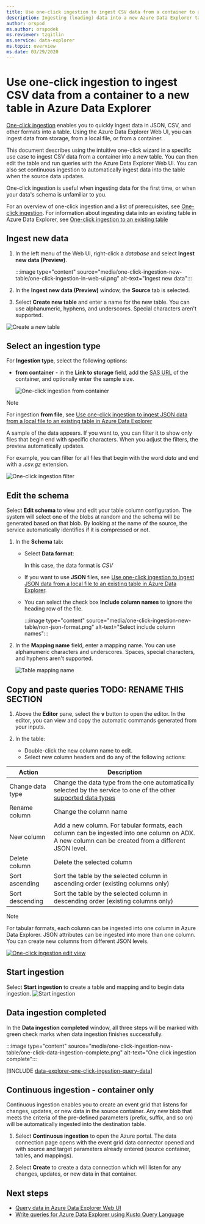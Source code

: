 ```yaml
---
title: Use one-click ingestion to ingest CSV data from a container to a new table in Azure Data Explorer
description: Ingesting (loading) data into a new Azure Data Explorer table simply, using one-click ingestion.
author: orspod
ms.author: orspodek
ms.reviewer: tzgitlin
ms.service: data-explorer
ms.topic: overview
ms.date: 03/29/2020
---
```


# Use one-click ingestion to ingest CSV data from a container to a new table in Azure Data Explorer

[One-click ingestion](ingest-data-one-click.md) enables you to quickly ingest data in JSON, CSV, and other formats into a table. Using the Azure Data Explorer Web UI, you can ingest data from storage, from a local file, or from a container. 

This document describes using the intuitive one-click wizard in a specific use case to ingest CSV data from a container into a new table. You can then edit the table and run queries with the Azure Data Explorer Web UI. You can also set continuous ingestion to automatically ingest data into the table when the source data updates.

One-click ingestion is useful when ingesting data for the first time, or when your data's schema is unfamiliar to you. 

For an overview of one-click ingestion and a list of prerequisites, see [One-click ingestion](ingest-data-one-click.md).
For information about ingesting data into an existing table in Azure Data Explorer, see [One-click ingestion to an existing table](one-click-ingestion-existing-table.md)

## Ingest new data

1. In the left menu of the Web UI, right-click a *database* and select **Ingest new data (Preview)**.

    :::image type="content" source="media/one-click-ingestion-new-table/one-click-ingestion-in-web-ui.png" alt-text="Ingest new data":::
 
1. In the **Ingest new data (Preview)** window, the **Source** tab is selected. 

1. Select **Create new table** and enter a name for the new table. You can use alphanumeric, hyphens, and underscores. Special characters aren't supported.

![Create a new table](media/one-click-ingestion-new-table/create-new-table.png) 

## Select an ingestion type

For **Ingestion type**, select the following options:
   
 * **from container** - in the **Link to storage** field, add the [SAS URL](/azure/vs-azure-tools-storage-explorer-blobs#get-the-sas-for-a-blob-container) of the container, and optionally enter the sample size.

      ![One-click ingestion from container](media/data-explorer-one-click-ingestion-types/from-container.png)

 > [!Note] 
 > For ingestion **from file**, see [Use one-click ingestion to ingest JSON data from a local file to an existing table in Azure Data Explorer](one-click-ingestion-existing-table.md#select-an-ingestion-type)

  A sample of the data appears. If you want to, you can filter it to show only files that begin end with specific characters. When you adjust the filters, the preview automatically updates.
  
  For example, you can filter for all files that begin with the word *data* and end with a *.csv.gz* extension.

  ![One-click ingestion filter](media/data-explorer-one-click-ingestion-types/from-container-with-filter.png)


## Edit the schema

Select **Edit schema** to view and edit your table column configuration. The system will select one of the blobs at random and the schema will be generated based on that blob. By looking at the name of the source, the service automatically identifies if it is compressed or not.

1. In the **Schema** tab:

    * Select **Data format**:

        In this case, the data format is *CSV*

    * If you want to use **JSON** files, see [Use one-click ingestion to ingest JSON data from a local file to an existing table in Azure Data Explorer](one-click-ingestion-existing-table.md#edit-the-schema).
    
    * You can select the check box **Include column names** to ignore the heading row of the file.

        :::image type="content" source="media/one-click-ingestion-new-table/non-json-format.png" alt-text="Select include column names":::

1. In the **Mapping name** field, enter a mapping name. You can use alphanumeric characters and underscores. Spaces, special characters, and hyphens aren't supported.
    
    ![Table mapping name](media/one-click-ingestion-new-table/table-mapping.png)

## Copy and paste queries TODO: RENAME THIS SECTION

1. Above the **Editor** pane, select the **v** button to open the editor. In the editor, you can view and copy the automatic commands generated from your inputs. 

1. In the table: 
    * Double-click the new column name to edit.
    * Select new column headers and do any of the following actions:
    
|Action         |Description                                  |
|-----------------|-------------------------------------------|
|Change data type |Change the data type from the one automatically selected by the service to one of the other [supported data types](#edit-the-schema)|
|Rename column    |Change the column name |
|New column       |Add a new column. For tabular formats, each column can be ingested into one column on ADX. A new column can be created from a different JSON level.|
|Delete column    |Delete the selected column|
|Sort ascending   |Sort the table by the selected column in ascending order (existing columns only) |
|Sort descending  |Sort the table by the selected column in descending order (existing columns only) |

> [!Note]
> For tabular formats, each column can be ingested into one column in Azure Data Explorer.
> JSON attributes can be ingested into more than one column. You can create new columns from different JSON levels.

[![](media/one-click-ingestion-new-table/edit-view.png "One-click ingestion edit view")](media/one-click-ingestion-new-table/edit-view.png#lightbox) 

## Start ingestion

Select **Start ingestion** to create a table and mapping and to begin data ingestion.
![Start ingestion](media/one-click-ingestion-new-table/start-ingestion.png)

## Data ingestion completed

In the **Data ingestion completed** window, all three steps will be marked with green check marks when data ingestion finishes successfully.

:::image type="content" source="media/one-click-ingestion-new-table/one-click-data-ingestion-complete.png" alt-text="One click ingestion complete"::: 

[!INCLUDE [data-explorer-one-click-ingestion-query-data](includes/data-explorer-one-click-ingestion-query-data.md)]

## Continuous ingestion - container only

Continuous ingestion enables you to create an event grid that listens for changes, updates, or new data in the source container. Any new blob that meets the criteria of the pre-defined parameters (prefix, suffix, and so on) will be automatically ingested into the destination table.

1. Select **Continuous ingestion** to open the Azure portal. The data connection page opens with the event grid data connector opened and with source and target parameters already entered (source container, tables, and mappings).

1. Select **Create** to create a data connection which will listen for any changes, updates, or new data in that container. 

## Next steps

* [Query data in Azure Data Explorer Web UI](web-query-data.md)
* [Write queries for Azure Data Explorer using Kusto Query Language](write-queries.md)

